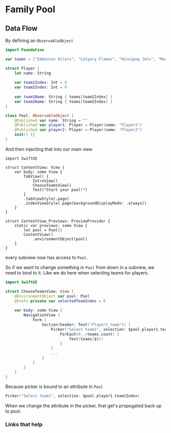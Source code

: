 # Family Pool

## Data Flow

By defining an `ObservableObject`

```swift
import Foundation

var teams = ["Edmonton Oilers", "Calgary Flames", "Winnipeg Jets", "Montreal Canadians"]

struct Player {
    let name: String
    
    var team1Index: Int = 0
    var team2Index: Int = 0
    
    var team1Name: String { teams[team1Index] }
    var team2Name: String { teams[team2Index] }
}

class Pool: ObservableObject {
    @Published var name: String = ""
    @Published var player1: Player = Player(name: "Player1")
    @Published var player2: Player = Player(name: "Player2")
    init() {}
}
```

And then injecting that into our main view

```swit
import SwiftUI

struct ContentView: View {
    var body: some View {
        TabView() {
            IntroView()
            ChooseTeamsView()
            Text("Start your pool!")
        }
        .tabViewStyle(.page)
        .indexViewStyle(.page(backgroundDisplayMode: .always))
    }
}

struct ContentView_Previews: PreviewProvider {
    static var previews: some View {
        let pool = Pool()
        ContentView()
            .environmentObject(pool)
    }
}
```

every subview now has access to `Pool`. 

So if we want to change something in `Pool` from down in a subview, we need to bind to it. Like we do here when selecting teams for players.

```swift
import SwiftUI

struct ChooseTeamsView: View {
    @EnvironmentObject var pool: Pool
    @State private var selectedTeamIndex = 0
    
    var body: some View {
        NavigationView {
            Form {
                Section(header: Text("Player1 team")) {
                    Picker("Select team1", selection: $pool.player1.team1Index) {
                        ForEach(0..<teams.count) {
                            Text(teams[$0])
                        }
                    }
                    ...
                }
            }
        }
    }
}
```

Because picker is bound to an attribute in `Pool`

```swift
Picker("Select team1", selection: $pool.player1.team1Index)
```

When we change the attribute in the picker, that get's propogated back up to pool.



### Links that help

